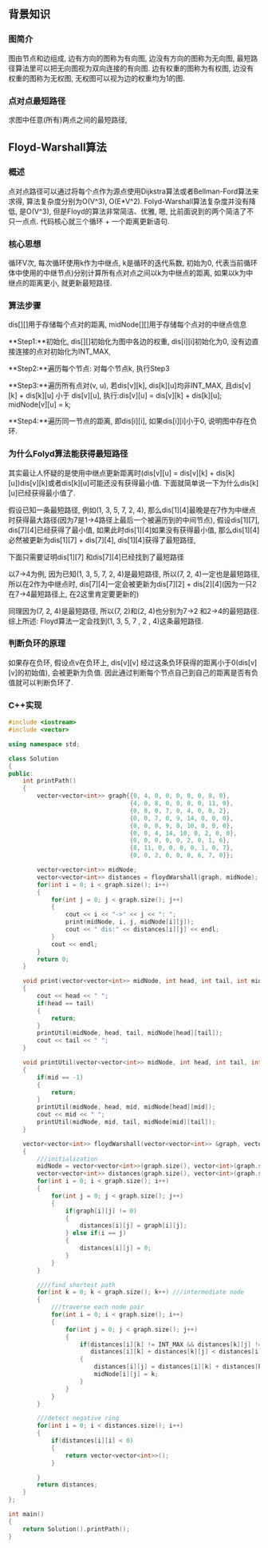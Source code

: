 ## 背景知识

### 图简介

图由节点和边组成, 边有方向的图称为有向图, 边没有方向的图称为无向图, 最短路径算法里可以把无向图视为双向连接的有向图. 边有权重的图称为有权图, 边没有权重的图称为无权图, 无权图可以视为边的权重均为1的图.

### 点对点最短路径

求图中任意(所有)两点之间的最短路径,

## Floyd-Warshall算法

### 概述

点对点路径可以通过将每个点作为源点使用Dijkstra算法或者Bellman-Ford算法来求得, 算法复杂度分别为O(V^3), O(E*V^2). Folyd-Warshall算法复杂度并没有降低, 是O(V^3), 但是Floyd的算法非常简洁、优雅, 嗯, 比前面说到的两个简洁了不只一点点. 代码核心就三个循环 + 一个距离更新语句.

### 核心思想

循环V次, 每次循环使用k作为中继点, k是循环的迭代系数, 初始为0, 代表当前循环体中使用的中继节点)分别计算所有点对点之间以k为中继点的距离, 如果以k为中继点的距离更小, 就更新最短路径.

### 算法步骤

dis[][]用于存储每个点对的距离, midNode[][]用于存储每个点对的中继点信息

**Step1:**初始化, dis[][]初始化为图中各边的权重, dis[i][i]初始化为0, 没有边直接连接的点对初始化为INT_MAX,

**Step2:**遍历每个节点: 对每个节点k, 执行Step3

**Step3:**遍历所有点对(v, u), 若dis[v][k], dis[k][u]均非INT_MAX, 且dis[v][k] + dis[k][u] 小于 dis[v][u], 执行:dis[v][u] = dis[v][k] + dis[k][u]; midNode[v][u] = k;

**Step4:**遍历同一节点的距离, 即dis[i][i], 如果dis[i][i]小于0, 说明图中存在负环.

### 为什么Folyd算法能获得最短路径

其实最让人怀疑的是使用中继点更新距离时(dis[v][u] = dis[v][k] + dis[k][u])dis[v][k]或者dis[k][u]可能还没有获得最小值. 下面就简单说一下为什么dis[k][u]已经获得最小值了.

假设已知一条最短路径, 例如(1, 3, 5, 7, 2, 4), 那么dis[1][4]最晚是在7作为中继点时获得最大路径(因为7是1->4路径上最后一个被遍历到的中间节点), 假设dis[1][7], dis[7][4]已经获得了最小值, 如果此时dis[1][4]如果没有获得最小值, 那么dis[1][4]必然被更新为dis[1][7] + dis[7][4], dis[1][4]获得了最短路径,

下面只需要证明dis[1][7] 和dis[7][4]已经找到了最短路径

以7->4为例, 因为已知(1, 3, 5, 7, 2, 4)是最短路径, 所以(7, 2, 4)一定也是最短路径, 所以在2作为中继点时, dis[7][4]一定会被更新为dis[7][2] + dis[2][4](因为一只2在7->4最短路径上, 在2这里肯定要更新的)

同理因为(7, 2, 4)是最短路径, 所以(7, 2)和(2, 4)也分别为7->2 和2->4的最短路径. 综上所述: Floyd算法一定会找到(1, 3, 5, 7 , 2 , 4)这条最短路径.

### 判断负环的原理

如果存在负环, 假设点v在负环上, dis[v][v] 经过这条负环获得的距离小于0(dis[v][v]的初始值), 会被更新为负值. 因此通过判断每个节点自己到自己的距离是否有负值就可以判断负环了.

### C++实现

```cpp
#include <iostream>
#include <vector>

using namespace std;

class Solution
{
public:
    int printPath()
    {
        vector<vector<int>> graph{{0, 4, 0, 0, 0, 0, 0, 8, 0},
                                  {4, 0, 8, 0, 0, 0, 0, 11, 0},
                                  {0, 8, 0, 7, 0, 4, 0, 0, 2},
                                  {0, 0, 7, 0, 9, 14, 0, 0, 0},
                                  {0, 0, 0, 9, 0, 10, 0, 0, 0},
                                  {0, 0, 4, 14, 10, 0, 2, 0, 0},
                                  {0, 0, 0, 0, 0, 2, 0, 1, 6},
                                  {8, 11, 0, 0, 0, 0, 1, 0, 7},
                                  {0, 0, 2, 0, 0, 0, 6, 7, 0}};

        vector<vector<int>> midNode;
        vector<vector<int>> distances = floydWarshall(graph, midNode);
        for(int i = 0; i < graph.size(); i++)
        {
            for(int j = 0; j < graph.size(); j++)
            {
                cout << i << "->" << j << ": ";
                print(midNode, i, j, midNode[i][j]);
                cout << " dis:" << distances[i][j] << endl;
            }
            cout << endl;
        }
        return 0;
    }

    void print(vector<vector<int>> midNode, int head, int tail, int mid)
    {
        cout << head << " ";
        if(head == tail)
        {
            return;
        }
        printUtil(midNode, head, tail, midNode[head][tail]);
        cout << tail << " ";
    }

    void printUtil(vector<vector<int>> midNode, int head, int tail, int mid)
    {
        if(mid == -1)
        {
            return;
        }
        printUtil(midNode, head, mid, midNode[head][mid]);
        cout << mid << " ";
        printUtil(midNode, mid, tail, midNode[mid][tail]);
    }

    vector<vector<int>> floydWarshall(vector<vector<int>> &graph, vector<vector<int>> &midNode)
    {
        ///initialization
        midNode = vector<vector<int>>(graph.size(), vector<int>(graph.size(), -1));
        vector<vector<int>> distances(graph.size(), vector<int>(graph.size(), INT_MAX));
        for(int i = 0; i < graph.size(); i++)
        {
            for(int j = 0; j < graph.size(); j++)
            {
                if(graph[i][j] != 0)
                {
                    distances[i][j] = graph[i][j];
                } else if(i == j)
                {
                    distances[i][j] = 0;
                }
            }
        }

        ////find shortest path
        for(int k = 0; k < graph.size(); k++) ///intermediate node
        {
            ///traverse each node pair
            for(int i = 0; i < graph.size(); i++)
            {
                for(int j = 0; j < graph.size(); j++)
                {
                    if(distances[i][k] != INT_MAX && distances[k][j] != INT_MAX &&
                       distances[i][k] + distances[k][j] < distances[i][j])
                    {
                        distances[i][j] = distances[i][k] + distances[k][j];
                        midNode[i][j] = k;
                    }
                }
            }
        }

        ///detect negative ring
        for(int i = 0; i < distances.size(); i++)
        {
            if(distances[i][i] < 0)
            {
                return vector<vector<int>>();
            }

        }
        return distances;
    }
};

int main()
{
    return Solution().printPath();
}
```
